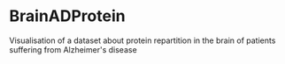 # BrainADProtein
Visualisation of a dataset about protein repartition in the brain of patients suffering from Alzheimer's disease
